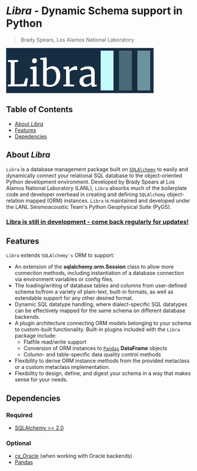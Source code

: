 # _Libra_ - Dynamic Schema support in Python

> Brady Spears, Los Alamos National Laboratory

![Libra Logo](/docs/pics/Libra_Logo.png)

## Table of Contents

-   [About _Libra_](#About-libra)
-   [Features](#Features)
-   [Depedencies](#Dependencies)

## About _Libra_
`Libra` is a database management package built on 
[`SQLAlchemy`](https://www.sqlalchemy.org/) to easily and dynamically connect 
your relational SQL database to the object-oriented Python development 
environment. Developed by Brady Spears at Los Alamos National Laboratory (LANL), 
`Libra` absorbs much of the boilerplate code and developer overhead in creating 
and defining `SQLAlchemy` object-relation mapped (ORM) instances. `Libra` is 
maintained and developed under the LANL Seismoacoustic Team's Python Geophysical 
Suite (PyGS). 

### <ins>Libra is still in development - come back regularly for updates!</ins>

## Features
`Libra` extends `SQLAlchemy's` ORM to support:
- An extension of the **sqlalchemy.orm.Session** class to allow more connection 
methods, including instantiation of a database connection via environment 
variables or config files.
- The loading/writing of database tables and columns from user-defined schema 
to/from a variety of plain-text, built-in formats, as well as extendable 
support for any other desired format.
- Dynamic SQL datatype handling, where dialect-specific SQL datatypes can be 
effectively mapped for the same schema on different database backends.
- A plugin architecture connecting ORM models belonging to your schema to 
custom-built functionality. Built-in plugins included with the `Libra` package 
include:
    - Flatfile read/write support
    - Conversion of ORM instances to [`Pandas`](https://pandas.pydata.org/) 
    **DataFrame** objects
    - Column- and table-specific data quality control methods
- Flexibility to derive ORM instance methods from the provided metaclass or a 
custom metaclass implementation.
- Flexibility to design, define, and digest your schema in a way that makes 
sense for your needs.

## Dependencies
### Required
- [SQLAlchemy >= 2.0](https://www.sqlalchemy.org/)

### Optional
- [cx_Oracle](https://oracle.github.io/python-cx_Oracle/) (when working with 
Oracle backends)
- [Pandas](https://pandas.pydata.org/)